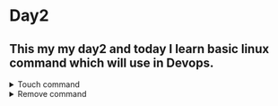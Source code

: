 # Day2 

## This my my day2 and today I learn basic linux command which will use in Devops.

  <details>
   <summary>Touch command</summary>
   
   - This command is use to make file.
   
   ```
   
   touch <file.txt>
   
   ```
   
   [output](https://drive.google.com/file/d/1LMJSdUikb2sBrio5hLD-3aEJ2z5Qwl7-/view?usp=share_link)
   
   - This command is use to make multiple file file.
   
   ```
   
   touch file{1...5}.txt
   
   ```
   
   [output](https://drive.google.com/file/d/1K4DlpjxFdVLtAs5-7vDCAueNDUNzgs4f/view?usp=share_link)
   
   </details>
   
   <details>
   <summary>Remove command</summary>
   
   - This command is use to remove file which start with name file you can put any name instead for file.
   
   ```
   
   rm file* 
   
   ```
   
   [output](https://drive.google.com/file/d/1Vtohtkj_qmBzkwpHNQQTSL-gPXNZoj2r/view?usp=share_link)
   
   </details>